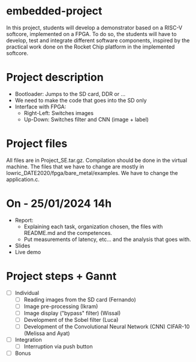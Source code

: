 # embedded-project

In this project, students will develop a demonstrator based on a RISC-V softcore, implemented on a FPGA. To do so, the students will have to develop, test and integrate different software components, inspired by the practical work done on the Rocket Chip platform in the implemented softcore.

# Project description

- Bootloader: Jumps to the SD card, DDR or ...
- We need to make the code that goes into the SD only
- Interface with FPGA:
    - Right-Left: Switches images
    - Up-Down: Switches filter and CNN (image + label)

# Project files

All files are in Project_SE.tar.gz. Compilation should be done in the virtual machine. The files that we have to change are mostly in lowric_DATE2020/fpga/bare_metal/examples. We have to change the application.c.

# On - 25/01/2024 14h

- Report: 
  - Explaining each task, organization chosen, the files with README.md and the competences.
  - Put measurements of latency, etc... and the analysis that goes with. 
- Slides
- Live demo

# Project steps + Gannt

- [ ] Individual
  - [ ] Reading images from the SD card (Fernando)
  - [ ] Image pre-processing (Ikram)
  - [ ] Image display ("bypass" filter) (Wissal) 
  - [ ] Development of the Sobel filter (Luca)
  - [ ] Development of the Convolutional Neural Network (CNN) CIFAR-10 (Melissa and Ayat) 
- [ ] Integration
  - [ ] Interruption via push button 
- [ ] Bonus
